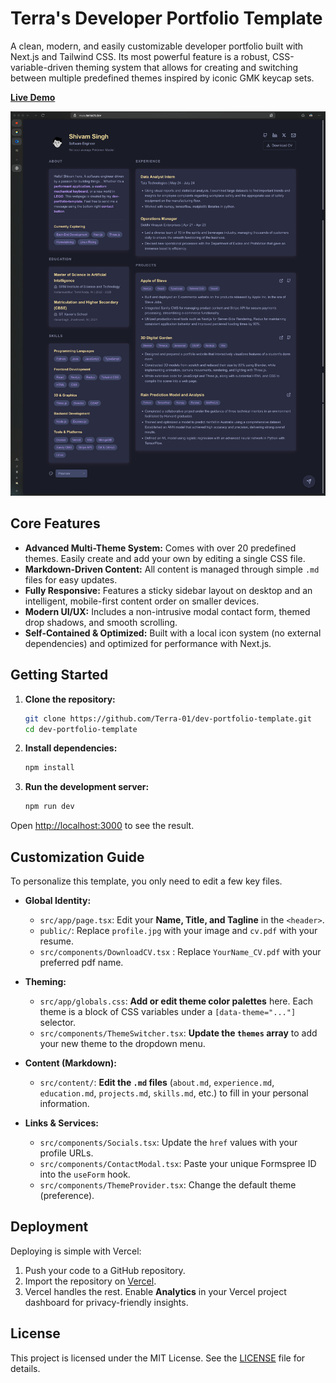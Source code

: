 # Terra's Developer Portfolio Template

A clean, modern, and easily customizable developer portfolio built with Next.js and Tailwind CSS. Its most powerful feature is a robust, CSS-variable-driven theming system that allows for creating and switching between multiple predefined themes inspired by iconic GMK keycap sets.

**[Live Demo](https://terra-temp.vercel.app/)**

![Example Image](public/screenshot.png)

## Core Features

-   **Advanced Multi-Theme System:** Comes with over 20 predefined themes. Easily create and add your own by editing a single CSS file.
-   **Markdown-Driven Content:** All content is managed through simple `.md` files for easy updates.
-   **Fully Responsive:** Features a sticky sidebar layout on desktop and an intelligent, mobile-first content order on smaller devices.
-   **Modern UI/UX:** Includes a non-intrusive modal contact form, themed drop shadows, and smooth scrolling.
-   **Self-Contained & Optimized:** Built with a local icon system (no external dependencies) and optimized for performance with Next.js.

## Getting Started

1.  **Clone the repository:**
    ```bash
    git clone https://github.com/Terra-01/dev-portfolio-template.git
    cd dev-portfolio-template
    ```

2.  **Install dependencies:**
    ```bash
    npm install
    ```

3.  **Run the development server:**
    ```bash
    npm run dev
    ```

Open [http://localhost:3000](http://localhost:3000) to see the result.

## Customization Guide

To personalize this template, you only need to edit a few key files.

-   **Global Identity:**
    -   `src/app/page.tsx`: Edit your **Name, Title, and Tagline** in the `<header>`.
    -   `public/`: Replace `profile.jpg` with your image and `cv.pdf` with your resume.
    -   `src/components/DownloadCV.tsx` : Replace `YourName_CV.pdf` with your preferred pdf name.

-   **Theming:**
    -   `src/app/globals.css`: **Add or edit theme color palettes** here. Each theme is a block of CSS variables under a `[data-theme="..."]` selector.
    -   `src/components/ThemeSwitcher.tsx`: **Update the `themes` array** to add your new theme to the dropdown menu.

-   **Content (Markdown):**
    -   `src/content/`: **Edit the `.md` files** (`about.md`, `experience.md`, `education.md`, `projects.md`, `skills.md`, etc.) to fill in your personal information.

-   **Links & Services:**
    -   `src/components/Socials.tsx`: Update the `href` values with your profile URLs.
    -   `src/components/ContactModal.tsx`: Paste your unique Formspree ID into the `useForm` hook.
    -   `src/components/ThemeProvider.tsx`: Change the default theme (preference).

## Deployment

Deploying is simple with Vercel:
1.  Push your code to a GitHub repository.
2.  Import the repository on [Vercel](https://vercel.com/).
3.  Vercel handles the rest. Enable **Analytics** in your Vercel project dashboard for privacy-friendly insights.

## License

This project is licensed under the MIT License. See the [LICENSE](LICENSE) file for details.